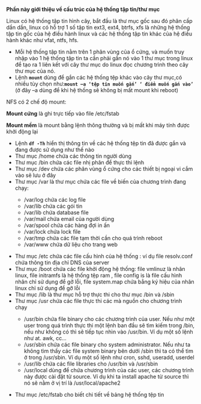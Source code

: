 **Phần này giới thiệu về cấu trúc của hệ thống tập tin/thư mục**

Linux có hệ thống tập tin hình cây, bắt đầu là thư mục gốc sau đó phân cấp dần dần, linux có hỗ trợ 1 số tập tin ext3, ext4, btrfs, xfs là những hệ thống tập tin gốc của hệ điều hành linux và các hệ thống tập tin khác của hệ điều hành khác như vfat, ntfs, hfs.
- Mỗi hệ thống tập tin nằm trên 1 phân vùng của ổ cứng, và muốn truy nhập vào 1 hệ thống tập tin ta cần phải gắn nó vào 1 thư mục trong linux để tạo ra 1 liên kết với cây thư mục do linux đọc chương trình theo cây thư mục của nó.
- Lệnh **`mount`** dùng để gắn các hệ thống tệp khác vào cây thư mục,có nhiều tùy chọn như:**`mount –a ‘tệp tin muốn gắn’ ‘ điểm muốn gắn vào’`**
(ở đây –a dùng để khi hệ thống sẽ không bị mất mount khi reboot)

NFS có 2 chế độ mount:

**Mount cứng** là ghi trực tiếp vào file /etc/fstab

**Mount mềm** là mount bằng lệnh thông thường và bị mất khi máy tính được khởi động lại

- Lệnh **`df -Th`** hiển thị thông tin về các hệ thống tệp tin đã được gắn và  đang được sử dụng như thế nào
- Thư mục /home chứa các thông tin người dùng
- Thư mục /bin chứa các file nhị phân để thực thi lệnh
- Thư mục /dev chứa các phân vùng ổ cứng cho các thiết bị ngoại vi cắm vào sẽ lưu ở đây
- Thư mục /var là thư mục chứa các file về biến của chương trình đang chạy:
<ul>
<ul>
  <li>/var/log chứa các log file</li>
  <li>/var/lib chứa các gói tin</li>
  <li>/var/lib chứa database file </li> 
  <li>/var/mail chứa email của người dùng </li>
  <li>/var/spool chứa các hàng đợi in ấn</li>
  <li>/var/lock chứa lock file</li>
  <li>/var/tmp chứa các file tạm thời cần cho quá trình reboot</li>
  <li>/var/www chứa dữ liệu cho trang web</li>
</ul>
</ul>

- Thư mục /etc chứa các file cấu hình của hệ thống : ví dụ file resolv.conf chứa thông tin địa chỉ DNS của server
- Thư mục /boot  chứa các file khởi động hệ thống: file vmlinuz  là nhân linux, file initramfs là hệ thống tệp ram , file config is là file cấu hình nhân chỉ sử dụng để gỡ lỗi, file system.map chứa bẳng ký hiệu của nhân linux chỉ sử dụng để gỡ lỗi
- Thư mục /lib là thư mục hỗ trợ thực thi cho thư mục /bin và /sbin
- Thư mục /usr chứa các file thực thi các mà nguồn cho chương trình chạy
<ul>
  <ul>
    <li>/usr/bin chứa file binary cho các chương trình của user. Nếu như một user trong quá trình thực thi một lệnh ban đầu sẽ tìm kiếm trong /bin, nếu như không có thì sẽ tiếp tục nhìn vào /usr/bin. Ví dụ một số lệnh như at. awk, cc...</li>
    <li>/usr/sbin chứa các file binary cho system administrator. Nếu như ta không tìm thấy các file system binary bên dưới /sbin thì ta có thể tìm ở trong /usr/sbin. Ví dụ một số lệnh như cron, sshd, useradd, userdel</li>
    <li>/usr/lib chứa các file libraries cho /usr/bin và /usr/sbin</li>
    <li>/usr/local dùng để chứa chương trình của các user, các chương trình này được cài đặt từ source. Ví dụ khi ta install apache từ source thì nó sẽ nằm ở vị trí là /usr/local/apache2</li>
  </ul>
</ul>

- Thư mục /etc/fstab cho biết chi tiết về bảng hệ thống tệp tin

